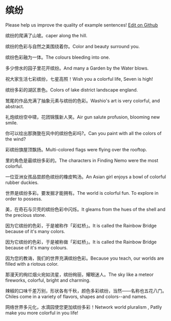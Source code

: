 # 缤纷

Please help us improve the quality of example sentences! [Edit on Github](https://github.com/jiyushe/jiyu-example-sentence-source/blob/main/chinese/binfen.md)

<p><span class="chinese">缤纷的爬满了山坡。</span><span class="english">caper along the hill.</span></p>

<p><span class="chinese">缤纷的色彩与自然之美围绕着你。</span><span class="english">Color and beauty surround you.</span></p>

<p><span class="chinese">缤纷色彩融为一体。</span><span class="english">The colours bleeding into one.</span></p>

<p><span class="chinese">多少傍水的园子里花开缤纷。</span><span class="english">And many a Garden by the Water blows.</span></p>

<p><span class="chinese">祝大家生活七彩缤纷，七星高照！</span><span class="english">Wish you a colorful life, Seven is high!</span></p>

<p><span class="chinese">缤纷多彩的湖区景色。</span><span class="english">Colors of lake district landscape england.</span></p>

<p><span class="chinese">鹫尾的作品充满了抽象元素与缤纷的色彩。</span><span class="english">Washio's art is very colorful, and abstract.</span></p>

<p><span class="chinese">礼炮缤纷空中啸，花团锦簇新人笑。</span><span class="english">Air gun salute profusion, blooming new smile.</span></p>

<p><span class="chinese">你可以绘出那旖旎在风中的缤纷色彩吗?。</span><span class="english">Can you paint with all the colors of the wind?</span></p>

<p><span class="chinese">彩缤纷旗屋顶飘扬。</span><span class="english">Multi-colored flags were flying over the rooftop.</span></p>

<p><span class="chinese">里的角色是最缤纷多彩的。</span><span class="english">The characters in Finding Nemo were the most colorful.</span></p>

<p><span class="chinese">一位亚洲女孩品尝颜色缤纷的橡皮鸭汤。</span><span class="english">An Asian girl enjoys a bowl of colorful rubber duckies.</span></p>

<p><span class="chinese">世界是缤纷多彩。要发掘才能拥有。</span><span class="english">The world is colorful fun. To explore in order to possess.</span></p>

<p><span class="chinese">美，在奇石与贝壳的缤纷色彩中闪烁。</span><span class="english">It gleams from the hues of the shell and the precious stone.</span></p>

<p><span class="chinese">因为它缤纷的色彩，于是被称作「彩虹桥」。</span><span class="english">It is called the Rainbow Bridge because of it's many colors.</span></p>

<p><span class="chinese">因为它缤纷的色彩，于是被称做「彩虹桥」。</span><span class="english">It is called the Rainbow Bridge because of it's many colours.</span></p>

<p><span class="chinese">因为您的教诲，我们的世界充满缤纷色彩。</span><span class="english">Because you teach, our worlds are filled with a riotous color.</span></p>

<p><span class="chinese">那漫天的绚烂烟火宛如流星，缤纷绚丽，耀眼迷人。</span><span class="english">The sky like a meteor fireworks, colorful, bright and charming.</span></p>

<p><span class="chinese">辣椒的口味千差万别，形状各有千秋，颜色多彩缤纷，当然——名称也五花八门。</span><span class="english">Chiles come in a variety of flavors, shapes and colors--and names.</span></p>

<p><span class="chinese">网络世界多元化，水滴园使您更加缤纷多彩！</span><span class="english">Network world pluralism , Patlly make you more colorful in you life!</span></p>

